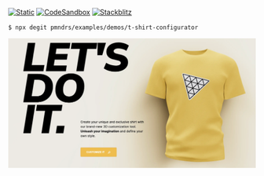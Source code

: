 [![Static](https://img.shields.io/badge/demo-%23646CFF.svg?logo=html5&logoColor=white)](https://pmndrs.github.io/examples/t-shirt-configurator)
[![CodeSandbox](https://img.shields.io/badge/codesandbox-040404?logo=codesandbox&logoColor=DBDBDB)](https://codesandbox.io/s/github/pmndrs/examples/tree/main/demos/t-shirt-configurator)
[![Stackblitz](https://img.shields.io/badge/stackblitz-fff?logo=Stackblitz&logoColor=1389FD)](https://stackblitz.com/github/pmndrs/examples/tree/main/demos/t-shirt-configurator)

```sh
$ npx degit pmndrs/examples/demos/t-shirt-configurator
```

![](thumbnail.webp)
